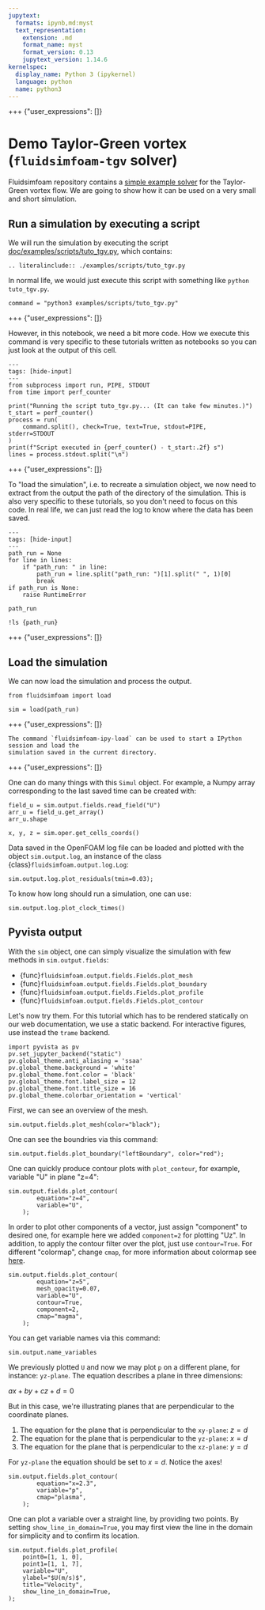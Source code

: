 ```yaml
---
jupytext:
  formats: ipynb,md:myst
  text_representation:
    extension: .md
    format_name: myst
    format_version: 0.13
    jupytext_version: 1.14.6
kernelspec:
  display_name: Python 3 (ipykernel)
  language: python
  name: python3
---
```


+++ {"user_expressions": []}

# Demo Taylor-Green vortex (`fluidsimfoam-tgv` solver)

Fluidsimfoam repository contains a
[simple example solver](https://foss.heptapod.net/fluiddyn/fluidsimfoam/-/tree/branch/default/doc/examples/fluidsimfoam-tgv)
for the Taylor-Green vortex flow. We are going to show how it can be used on a very small
and short simulation.

## Run a simulation by executing a script

We will run the simulation by executing the script
[doc/examples/scripts/tuto_tgv.py](https://foss.heptapod.net/fluiddyn/fluidsimfoam/-/tree/branch/default/doc/examples/scripts/tuto_tgv.py),
which contains:

```{eval-rst}
.. literalinclude:: ./examples/scripts/tuto_tgv.py
```

In normal life, we would just execute this script with something like
`python tuto_tgv.py`.

```{code-cell} ipython3
command = "python3 examples/scripts/tuto_tgv.py"
```

+++ {"user_expressions": []}

However, in this notebook, we need a bit more code. How we execute this command is very
specific to these tutorials written as notebooks so you can just look at the output of
this cell.

```{code-cell} ipython3
---
tags: [hide-input]
---
from subprocess import run, PIPE, STDOUT
from time import perf_counter

print("Running the script tuto_tgv.py... (It can take few minutes.)")
t_start = perf_counter()
process = run(
    command.split(), check=True, text=True, stdout=PIPE,  stderr=STDOUT
)
print(f"Script executed in {perf_counter() - t_start:.2f} s")
lines = process.stdout.split("\n")
```

+++ {"user_expressions": []}

To "load the simulation", i.e. to recreate a simulation object, we now need to extract
from the output the path of the directory of the simulation. This is also very specific
to these tutorials, so you don't need to focus on this code. In real life, we can just
read the log to know where the data has been saved.

```{code-cell} ipython3
---
tags: [hide-input]
---
path_run = None
for line in lines:
    if "path_run: " in line:
        path_run = line.split("path_run: ")[1].split(" ", 1)[0]
        break
if path_run is None:
    raise RuntimeError
```

```{code-cell} ipython3
path_run
```

```{code-cell} ipython3
!ls {path_run}
```

+++ {"user_expressions": []}

## Load the simulation

We can now load the simulation and process the output.

<!-- #endregion -->

```{code-cell} ipython3
from fluidsimfoam import load

sim = load(path_run)
```

+++ {"user_expressions": []}

```{admonition} Quickly start IPython and load a simulation
The command `fluidsimfoam-ipy-load` can be used to start a IPython session and load the
simulation saved in the current directory.
```

+++ {"user_expressions": []}

One can do many things with this `Simul` object. For example, a Numpy array corresponding
to the last saved time can be created with:

```{code-cell} ipython3
field_u = sim.output.fields.read_field("U")
arr_u = field_u.get_array()
arr_u.shape
```

```{code-cell} ipython3
x, y, z = sim.oper.get_cells_coords()
```

Data saved in the OpenFOAM log file can be loaded and plotted with the object
`sim.output.log`, an instance of the class {class}`fluidsimfoam.output.log.Log`:

```{code-cell} ipython3
sim.output.log.plot_residuals(tmin=0.03);
```

To know how long should run a simulation, one can use:

```{code-cell} ipython3
sim.output.log.plot_clock_times()
```

## Pyvista output

With the `sim` object, one can simply visualize the simulation with few methods in
`sim.output.fields`:

- {func}`fluidsimfoam.output.fields.Fields.plot_mesh`
- {func}`fluidsimfoam.output.fields.Fields.plot_boundary`
- {func}`fluidsimfoam.output.fields.Fields.plot_profile`
- {func}`fluidsimfoam.output.fields.Fields.plot_contour`

Let's now try them. For this tutorial which has to be rendered statically on our web
documentation, we use a static backend. For interactive figures, use instead the `trame`
backend.

```{code-cell} ipython3
import pyvista as pv
pv.set_jupyter_backend("static")
pv.global_theme.anti_aliasing = 'ssaa'
pv.global_theme.background = 'white'
pv.global_theme.font.color = 'black'
pv.global_theme.font.label_size = 12
pv.global_theme.font.title_size = 16
pv.global_theme.colorbar_orientation = 'vertical'
```

First, we can see an overview of the mesh.

```{code-cell} ipython3
sim.output.fields.plot_mesh(color="black");
```

One can see the boundries via this command:

```{code-cell} ipython3
sim.output.fields.plot_boundary("leftBoundary", color="red");
```

One can quickly produce contour plots with `plot_contour`, for example, variable "U" in
plane "z=4":

```{code-cell} ipython3
sim.output.fields.plot_contour(
        equation="z=4",
        variable="U",
    );
```

In order to plot other components of a vector, just assign "component" to desired one,
for example here we added `component=2` for plotting "Uz". In addition, to apply the
contour filter over the plot, just use `contour=True`. For different "colormap", change
`cmap`, for more information about colormap see
[here](https://matplotlib.org/stable/tutorials/colors/colormaps.html).

```{code-cell} ipython3
sim.output.fields.plot_contour(
        equation="z=5",
        mesh_opacity=0.07,
        variable="U",
        contour=True,
        component=2,
        cmap="magma",
    );
```

You can get variable names via this command:

```{code-cell} ipython3
sim.output.name_variables
```

We previously plotted `U` and now we may plot `p` on a different plane, for instance:
`yz-plane`. The equation describes a plane in three dimensions:

$ax+by+cz+d=0$

But in this case, we're illustrating planes that are perpendicular to the coordinate
planes.

1. The equation for the plane that is perpendicular to the `xy-plane`: $z=d$
1. The equation for the plane that is perpendicular to the `yz-plane`: $x=d$
1. The equation for the plane that is perpendicular to the `xz-plane`: $y=d$

For `yz-plane` the equation should be set to $x=d$. Notice the axes!

```{code-cell} ipython3
sim.output.fields.plot_contour(
        equation="x=2.3",
        variable="p",
        cmap="plasma",
    );
```

One can plot a variable over a straight line, by providing two points. By setting
`show_line_in_domain=True`, you may first view the line in the domain for simplicity and
to confirm its location.

```{code-cell} ipython3
sim.output.fields.plot_profile(
    point0=[1, 1, 0],
    point1=[1, 1, 7],
    variable="U",
    ylabel="$U(m/s)$",
    title="Velocity",
    show_line_in_domain=True,
);
```
